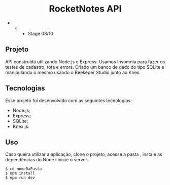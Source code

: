 <h1 align="center"> RocketNotes API </h1>

* * * Stage 08/10

<h2>Projeto</h2>

API construída utilizando Node.js e Express.
Usamos Insomnia para fazer os testes de cadastro, rota e errors.
Criado um banco de dado do tipo SQLite e manipulando o mesmo usando o Beekeper Studio junto ao Knex.

<h2>Tecnologias</h2>

Esse projeto foi desenvolvido com as seguintes tecnologias:

- Node.js;
- Express;
- SQLite;
- Knex.js.

<h2>Uso</h2>

Caso queira utilizar a aplicação, clone o projeto, acesse a pasta , instale as dependências do Node i inicie o server.

```
$ cd nomeDaPasta
$ npm install
$ npm run dev
```

